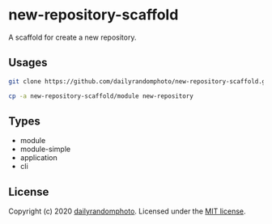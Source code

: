 # new-repository-scaffold

A scaffold for create a new repository.

## Usages

```sh
git clone https://github.com/dailyrandomphoto/new-repository-scaffold.git

cp -a new-repository-scaffold/module new-repository
```

## Types

- module
- module-simple
- application
- cli

## License

Copyright (c) 2020 [dailyrandomphoto][my-url]. Licensed under the [MIT license][license-url].

[my-url]: https://github.com/dailyrandomphoto
[license-url]: LICENSE
